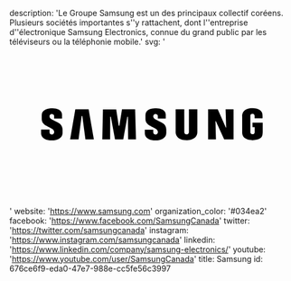 description: 'Le Groupe Samsung est un des principaux collectif coréens. Plusieurs sociétés importantes s''y rattachent, dont l''entreprise d''électronique Samsung Electronics, connue du grand public par les téléviseurs ou la téléphonie mobile.'
svg: '<svg xmlns="http://www.w3.org/2000/svg" viewBox="0 0 160 90"><path d="M86.068 43.274s-1.212-.75-1.962-1.04c0 0-2.32-1.075-2.78-1.586 0 0-.903-.852-.375-1.84 0 0 .223-.648 1.178-.648 0 0 1.242.068 1.242 1.09v1.442h4.46l-.01-2.124s.344-3.48-5.25-3.63c0 0-4.4-.29-5.66 2.08 0 0-.497.527-.497 2.368v1.33s-.05 1.536.733 2.524c0 0 .443.648 1.535 1.363 0 0 2.217 1.194 3.547 1.877 0 0 1.343.767 1.166 1.985 0 0-.108 1.252-1.405 1.202 0 0-1.186-.056-1.186-1.282v-1.44h-4.75v2.094s-.133 4.003 5.972 4.003c0 0 5.83.118 6.104-4.11V47.23c.002 0 .207-2.59-2.06-3.956zm-22.821-7.838l-1.493 9.353h-.35l-1.425-9.27H52.53l-.37 16.937h4.407l.05-12.762h.348l2.337 12.76h4.64L66.25 39.7h.307l.105 12.757h4.432l-.476-17.02h-7.373m-26.242.069L34.07 52.44h4.745l1.738-13.13h.39l1.737 13.13h4.746l-2.933-16.934h-7.49m99.587 7.534v2.5h1.22v2.68c0 1.31-1.12 1.336-1.12 1.336-1.363 0-1.312-1.245-1.312-1.245v-9.274c0-.957 1.21-1.006 1.21-1.006 1.158 0 1.168 1.138 1.168 1.138v1.41h4.467c.146-2.75-.402-3.418-.402-3.418-1.107-2.49-5.3-2.353-5.3-2.353-6.444 0-5.73 4.944-5.73 4.944v8.97c.14 4.636 6.488 4.165 6.596 4.16 2.826-.313 3.68-1.21 3.68-1.21.783-.583.987-1.39.987-1.39.224-.47.28-1.97.28-1.97v-5.27h-5.742zm-14.81 2.758h-.194l-4.537-10.36h-5.425V52.46h4.415l-.264-10.356h.197l4.697 10.356h5.263V35.44h-4.47l.317 10.358m-20.934 2.422s.064 1.396-1.23 1.396c0 0-1.363.072-1.363-1.362l-.014-12.805h-4.843V48.15s-.497 4.808 6.287 4.808c0 0 5.896.07 5.896-4.588V35.45h-4.733v12.77zM27.77 43.273s-1.21-.748-1.96-1.038c0 0-2.32-1.073-2.78-1.587 0 0-.903-.853-.374-1.84 0 0 .22-.648 1.175-.648 0 0 1.245.068 1.245 1.09v1.442h4.46l-.01-2.124s.34-3.48-5.25-3.63c0 0-.422-.028-1.04.002 0 0-3.388.182-4.598 2.04-.007.014-.017.024-.023.038 0 0-.495.526-.495 2.368v1.33s-.052 1.535.732 2.524c0 0 .443.648 1.535 1.363 0 0 2.215 1.194 3.545 1.875 0 0 1.344.768 1.167 1.987 0 0-.11 1.252-1.406 1.202 0 0-1.186-.056-1.186-1.282v-1.442h-4.75v2.096s-.134 4.003 5.97 4.003c0 0 5.83.118 6.105-4.11V47.23s.205-2.59-2.064-3.957z"/></svg>'
website: 'https://www.samsung.com'
organization_color: '#034ea2'
facebook: 'https://www.facebook.com/SamsungCanada'
twitter: 'https://twitter.com/samsungcanada'
instagram: 'https://www.instagram.com/samsungcanada'
linkedin: 'https://www.linkedin.com/company/samsung-electronics/'
youtube: 'https://www.youtube.com/user/SamsungCanada'
title: Samsung
id: 676ce6f9-eda0-47e7-988e-cc5fe56c3997
